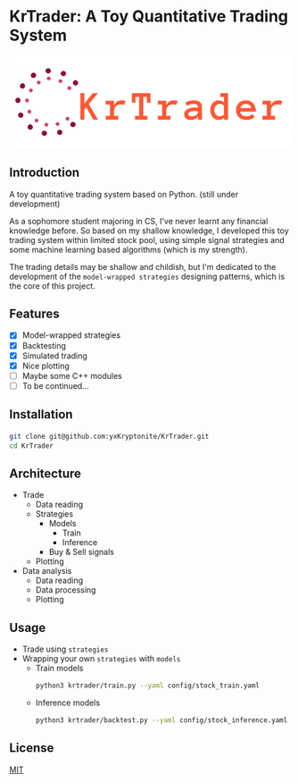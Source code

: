 # KrTrader: A Toy Quantitative Trading System

![](assets/logo.png)

## Introduction

A toy quantitative trading system based on Python. (still under development)

As a sophomore student majoring in CS, I've never learnt any financial knowledge before. So based on my shallow knowledge, I developed this toy trading system within limited stock pool, using simple signal strategies and some machine learning based algorithms (which is my strength).

The trading details may be shallow and childish, but I'm dedicated to the development of the `model-wrapped strategies` designing patterns, which is the core of this project.

## Features
- [x] Model-wrapped strategies
- [x] Backtesting
- [x] Simulated trading
- [x] Nice plotting
- [ ] Maybe some C++ modules
- [ ] To be continued...

## Installation

```bash
git clone git@github.com:yxKryptonite/KrTrader.git
cd KrTrader
```

## Architecture

- Trade
  - Data reading
  - Strategies
    - Models
      - Train
      - Inference
    - Buy & Sell signals
  - Plotting
- Data analysis
  - Data reading
  - Data processing
  - Plotting

## Usage

- Trade using `strategies`
- Wrapping your own `strategies` with `models`
  - Train models
    ```bash
    python3 krtrader/train.py --yaml config/stock_train.yaml
    ```
  - Inference models
    ```bash
    python3 krtrader/backtest.py --yaml config/stock_inference.yaml
    ```

## License

[MIT](https://choosealicense.com/licenses/mit/)